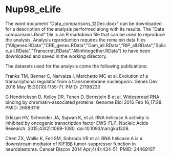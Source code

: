 # Nup98_eLife

The word document "Data_comparisons_12Dec.docx" can be downloaded for a description of the analysis performed along with its results.
The "Data comparisons.Rmd" file is an R markdown file that can be used to reproduce the analysis. 
Analysis reproduction requires the remainin data files ("Allgenes.RData","CRE_genes.RData","Dam_all.RData","RIP_all.RData","Splice_all.RData","Transcript.RData","Allinfotogether.RData") to have been downloaded and saved in the working directory.

The datasets used for the analysis come the following publications:

Franks TM, Benner C, Narvaiza I, Marchetto MC et al. Evolution of a transcriptional regulator from a transmembrane nucleoporin. Genes Dev 2016 May 15;30(10):1155-71. PMID: 27198230

G Hendrickson D, Kelley DR, Tenen D, Bernstein B et al. Widespread RNA binding by chromatin-associated proteins. Genome Biol 2016 Feb 16;17:28. PMID: 26883116

Erkizan HV, Schneider JA, Sajwan K, et al. RNA helicase A activity is inhibited by oncogenic transcription factor EWS-FLI1. Nucleic Acids Research. 2015;43(2):1069-1080. doi:10.1093/nar/gku1328.

Chen ZX, Wallis K, Fell SM, Sobrado VR et al. RNA helicase A is a downstream mediator of KIF1Bβ tumor-suppressor function in neuroblastoma. Cancer Discov 2014 Apr;4(4):434-51. PMID: 24469107
